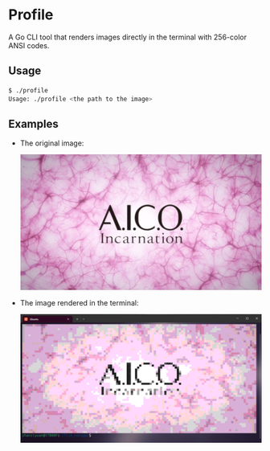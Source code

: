 # Profile

A Go CLI tool that renders images directly in the terminal with 256-color ANSI codes.

## Usage

```bash
$ ./profile
Usage: ./profile <the path to the image>
```

## Examples

- The original image:

    ![The original image](./images/opening.jpg "original")

- The image rendered in the terminal:

    ![The rendered image](./examples/screenshot_wsl.png "rendered")
